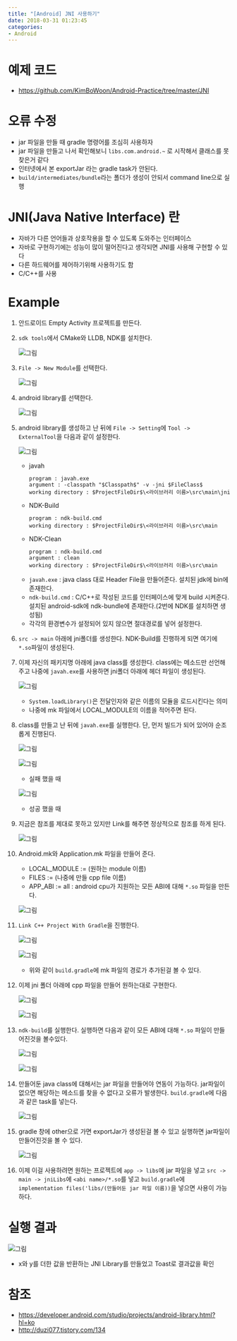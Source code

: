 ```yaml
---
title: "[Android] JNI 사용하기"
date: 2018-03-31 01:23:45
categories:
- Android
---
```


# 예제 코드
* https://github.com/KimBoWoon/Android-Practice/tree/master/JNI

# 오류 수정
* jar 파일을 만들 때 gradle 명령어를 조심히 사용하자
* jar 파일을 만들고 나서 확인해보니 ```libs.com.android.~``` 로 시작해서 클래스를 못찾은거 같다
* 인터넷에서 본 exportJar 라는 gradle task가 안된다.
* ```build/intermediates/bundle```라는 폴더가 생성이 안되서 command line으로 실행

# JNI(Java Native Interface) 란
* 자바가 다른 언어들과 상호작용을 할 수 있도록 도와주는 인터페이스
* 자바로 구현하기에는 성능이 많이 떨어진다고 생각되면 JNI를 사용해 구현할 수 있다
* 다른 하드웨어를 제어하기위해 사용하기도 함
* C/C++를 사용

# Example
1. 안드로이드 Empty Activity 프로젝트를 만든다.
2. ```sdk tools```에서 CMake와 LLDB, NDK를 설치한다.

	![그림](https://raw.githubusercontent.com/KimBoWoon/KimBoWoon.github.io/master/_img/android/sdk-setting.png)

3. ```File -> New Module```를 선택한다.

	![그림](https://raw.githubusercontent.com/KimBoWoon/KimBoWoon.github.io/master/_img/android/new-module.png)

4. android library를 선택한다.

	![그림](https://raw.githubusercontent.com/KimBoWoon/KimBoWoon.github.io/master/_img/android/android-library.png)

5. android library를 생성하고 난 뒤에 ```File -> Setting```에 ```Tool -> ExternalTool```을 다음과 같이 설정한다.

	![그림](https://raw.githubusercontent.com/KimBoWoon/KimBoWoon.github.io/master/_img/android/setting.png)
	* javah
        ```text
        program : javah.exe
        argument : -classpath "$Classpath$" -v -jni $FileClass$
        working directory : $ProjectFileDir$\<라이브러리 이름>\src\main\jni
        ```
    * NDK-Build
        ```text
        program : ndk-build.cmd
        working directory : $ProjectFileDir$\<라이브러리 이름>\src\main
        ```
    * NDK-Clean
        ```text
        program : ndk-build.cmd
        argument : clean
        working directory : $ProjectFileDir$\<라이브러리 이름>\src\main
        ```
	* ```javah.exe``` : java class 대로 Header File을 만들어준다. 설치된 jdk에 bin에 존재한다.
	* ```ndk-build.cmd``` : C/C++로 작성된 코드를 인터페이스에 맞게 build 시켜준다. 설치된 android-sdk에 ndk-bundle에 존재한다.(2번에 NDK를 설치하면 생성됨)
	* 각각의 환경변수가 설정되어 있지 않으면 절대경로를 넣어 설정한다.

6. ```src -> main``` 아래에 jni폴더를 생성한다. NDK-Build를 진행하게 되면 여기에 ```*.so```파일이 생성된다.
7. 이제 자신의 패키지명 아래에 java class를 생성한다. class에는 메소드만 선언해주고 나중에 ```javah.exe```를 사용하면 jni폴더 아래에 헤더 파일이 생성된다.

	![그림](https://raw.githubusercontent.com/KimBoWoon/KimBoWoon.github.io/master/_img/android/create-class.png)
    * ```System.loadLibrary()```은 전달인자와 같은 이름의 모듈을 로드시킨다는 의미
    * 나중에 mk 파일에서 LOCAL_MODULE의 이름을 적어주면 된다.

8. class를 만들고 난 뒤에 ```javah.exe```를 실행한다. 단, 먼저 빌드가 되어 있어야 순조롭게 진행된다.

    ![그림](https://raw.githubusercontent.com/KimBoWoon/KimBoWoon.github.io/master/_img/android/make-project.png)

    ![그림](https://raw.githubusercontent.com/KimBoWoon/KimBoWoon.github.io/master/_img/android/error-javah.png)
    * 실패 했을 때

    ![그림](https://raw.githubusercontent.com/KimBoWoon/KimBoWoon.github.io/master/_img/android/success-javah.png)
    * 성공 했을 때

9. 지금은 참조를 제대로 못하고 있지만 Link를 해주면 정상적으로 참조를 하게 된다.

	![그림](https://raw.githubusercontent.com/KimBoWoon/KimBoWoon.github.io/master/_img/android/c-header.PNG)

10. Android.mk와 Application.mk 파일을 만들어 준다.
	* LOCAL_MODULE := (원하는 module 이름)
	* FILES := (나중에 만들 cpp file 이름)
	* APP_ABI := all : android cpu가 지원하는 모든 ABI에 대해 ```*.so``` 파일을 만든다.

	![그림](https://raw.githubusercontent.com/KimBoWoon/KimBoWoon.github.io/master/_img/android/create-mk-file.PNG)

11. ```Link C++ Project With Gradle```을 진행한다.

    ![그림](https://raw.githubusercontent.com/KimBoWoon/KimBoWoon.github.io/master/_img/android/link.png)

    ![그림](https://raw.githubusercontent.com/KimBoWoon/KimBoWoon.github.io/master/_img/android/mk-build-gradle.PNG)
    * 위와 같이 ```build.gradle```에 mk 파일의 경로가 추가된걸 볼 수 있다.

12. 이제 jni 폴더 아래에 cpp 파일을 만들어 원하는대로 구현한다.

	![그림](https://raw.githubusercontent.com/KimBoWoon/KimBoWoon.github.io/master/_img/android/make-csource.png)

	![그림](https://raw.githubusercontent.com/KimBoWoon/KimBoWoon.github.io/master/_img/android/create-cpp.PNG)

13. ```ndk-build```를 실행한다. 실행하면 다음과 같이 모든 ABI에 대해 ```*.so``` 파일이 만들어진것을 볼수있다.

	![그림](https://raw.githubusercontent.com/KimBoWoon/KimBoWoon.github.io/master/_img/android/excute-ndk-build.png)

	![그림](https://raw.githubusercontent.com/KimBoWoon/KimBoWoon.github.io/master/_img/android/after-excute-ndk-build.PNG)

14. 만들어둔 java class에 대해서는 jar 파일을 만들어야 연동이 가능하다. jar파일이 없으면 해당하는 메소드를 찾을 수 없다고 오류가 발생한다. ```build.gradle```에 다음과 같은 task를 넣는다.

	![그림](https://raw.githubusercontent.com/KimBoWoon/KimBoWoon.github.io/master/_img/android/export-jar.PNG)

15. gradle 창에 other으로 가면 exportJar가 생성된걸 볼 수 있고 실행하면 jar파일이 만들어진것을 볼 수 있다.

	![그림](https://raw.githubusercontent.com/KimBoWoon/KimBoWoon.github.io/master/_img/android/export-jar-gradle.PNG)

16. 이제 이걸 사용하려면 원하는 프로젝트에 ```app -> libs```에 jar 파일을 넣고 ```src -> main -> jniLibs```에 ```<abi name>/*.so```를 넣고 ```build.gradle```에 ```implementation files('libs/(만들어둔 jar 파일 이름))```을 넣으면 사용이 가능하다.

# 실행 결과
![그림](https://raw.githubusercontent.com/KimBoWoon/KimBoWoon.github.io/master/_img/android/complate.png)

* x와 y를 더한 값을 반환하는 JNI Library를 만들었고 Toast로 결과값을 확인

# 참조
* https://developer.android.com/studio/projects/android-library.html?hl=ko
* http://duzi077.tistory.com/134
